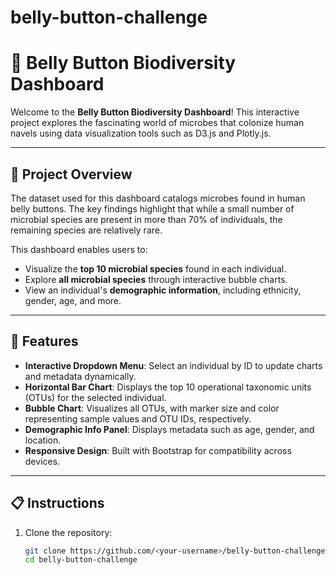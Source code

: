 # belly-button-challenge
# 🌱 Belly Button Biodiversity Dashboard

Welcome to the **Belly Button Biodiversity Dashboard**! This interactive project explores the fascinating world of microbes that colonize human navels using data visualization tools such as D3.js and Plotly.js.

---

## 📂 Project Overview

The dataset used for this dashboard catalogs microbes found in human belly buttons. The key findings highlight that while a small number of microbial species are present in more than 70% of individuals, the remaining species are relatively rare.

This dashboard enables users to:
- Visualize the **top 10 microbial species** found in each individual.
- Explore **all microbial species** through interactive bubble charts.
- View an individual's **demographic information**, including ethnicity, gender, age, and more.

---

## 🎯 Features

- **Interactive Dropdown Menu**: Select an individual by ID to update charts and metadata dynamically.
- **Horizontal Bar Chart**: Displays the top 10 operational taxonomic units (OTUs) for the selected individual.
- **Bubble Chart**: Visualizes all OTUs, with marker size and color representing sample values and OTU IDs, respectively.
- **Demographic Info Panel**: Displays metadata such as age, gender, and location.
- **Responsive Design**: Built with Bootstrap for compatibility across devices.

---

## 📋 Instructions

1. Clone the repository:
   ```bash
   git clone https://github.com/<your-username>/belly-button-challenge.git
   cd belly-button-challenge
